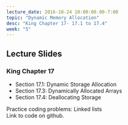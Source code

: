 ```yaml
---
lecture_date: 2016-10-24 10:00:00.00-7:00
topic: "Dynamic Memory Allocation"
desc: "King Chapter 17- 17.1 to 17.4"
week: "5"
---
```


## Lecture Slides


### King Chapter 17

* Section 17.1: Dynamic Storage Allocation
* Section 17.3: Dynamically Allocated Arrays
* Section 17.4: Deallocating Storage


Practice coding problems: Linked lists	
Link to code on github.